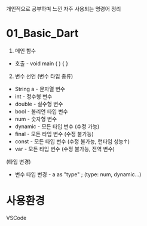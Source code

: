 개인적으로 공부하며 느낀 자주 사용되는 명령어 정리

# 01_Basic_Dart

1. 메인 함수 
- 호출 - void main ( ) { }

2. 변수 선언
(변수 타입 종류)
- String a - 문자열 변수
- int - 정수형 변수
- double - 실수형 변수
- bool - 불리언 타입 변수
- num - 숫자형 변수
- dynamic - 모든 타입 변수 (수정 가능)
- final - 모든 타입 변수 (수정 불가능)
- const - 모든 타입 변수 (수정 불가능, 런타임 성능↑)
- var - 모든 타입 변수 (수정 불가능, 전역 변수)

(타입 변경)
- 변수 타입 변경 - a as "type" ; (type: num, dynamic...)



# 사용환경
VSCode
